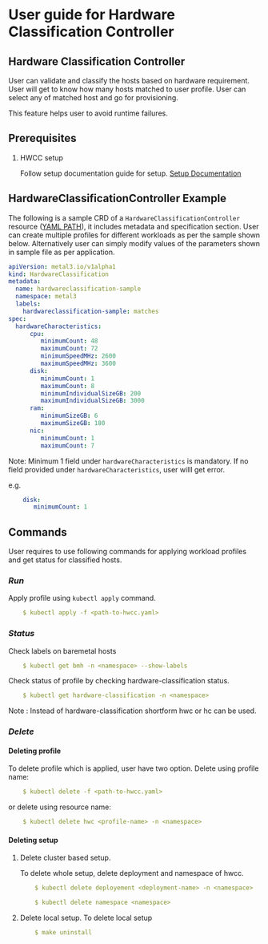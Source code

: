 # User guide for Hardware Classification Controller

## Hardware Classification Controller

User can validate and classify the hosts based on hardware requirement.
User will get to know how many hosts matched to user profile.
User can select any of matched host and go for provisioning.

This feature helps user to avoid runtime failures.

## Prerequisites

1. HWCC setup

    Follow setup documentation guide for setup.
[Setup Documentation](dev-setup.md)

## HardwareClassificationController Example

The following is a sample CRD of a `HardwareClassificationController` resource
([YAML PATH](../config/samples/metal3.io_v1alpha1_hardwareclassification.yaml)),
it includes metadata and specification section.
User can create multiple profiles for different workloads as per the sample
shown below. Alternatively user can simply modify values of the parameters
shown in sample file as per application.

```yaml
apiVersion: metal3.io/v1alpha1
kind: HardwareClassification
metadata:
  name: hardwareclassification-sample
  namespace: metal3
  labels:
    hardwareclassification-sample: matches
spec:
  hardwareCharacteristics:
      cpu:
         minimumCount: 48
         maximumCount: 72
         minimumSpeedMHz: 2600
         maximumSpeedMHz: 3600
      disk:
         minimumCount: 1
         maximumCount: 8
         minimumIndividualSizeGB: 200
         maximumIndividualSizeGB: 3000
      ram:
         minimumSizeGB: 6
         maximumSizeGB: 180
      nic:
         minimumCount: 1
         maximumCount: 7
```

Note: Minimum 1 field under `hardwareCharacteristics` is mandatory.
If no field provided under `hardwareCharacteristics`, user willl get error.

e.g.

```yaml
    disk:
       minimumCount: 1
```

## Commands

User requires to use following commands for applying workload profiles
and get status for classified hosts.

### *Run*

Apply profile using `kubectl apply` command.

```yaml
    $ kubectl apply -f <path-to-hwcc.yaml>
```

### *Status*

Check labels on baremetal hosts

```yaml
    $ kubectl get bmh -n <namespace> --show-labels
```

Check status of profile by checking hardware-classification status.

```yaml
    $ kubectl get hardware-classification -n <namespace>
```

Note : Instead of hardware-classification shortform hwc or hc can be used.

### *Delete*

#### Deleting profile

To delete profile which is applied, user have two option.
    Delete using profile name:

```yaml
    $ kubectl delete -f <path-to-hwcc.yaml>
```

or delete using resource name:

```yaml
    $ kubectl delete hwc <profile-name> -n <namespace>
```

#### Deleting setup

1. Delete cluster based setup.

    To delete whole setup, delete deployment and namespace of hwcc.

    ```yaml
        $ kubectl delete deployement <deployment-name> -n <namespace>

        $ kubectl delete namespace <namespace>
    ```

1. Delete local setup.
    To delete local setup

    ```yaml
        $ make uninstall
    ```


